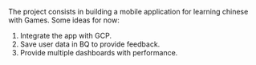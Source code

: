 The project consists in building a mobile application for learning chinese with Games. Some ideas for now:

1. Integrate the app with GCP.
2. Save user data in BQ to provide feedback.
3. Provide multiple dashboards with performance.
